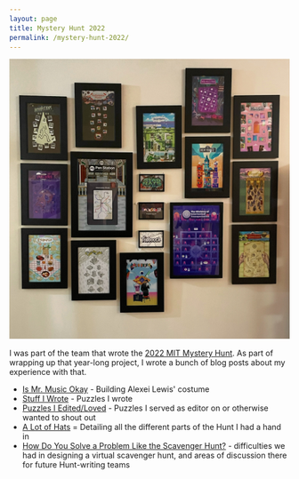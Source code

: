 ```yaml
---
layout: page
title: Mystery Hunt 2022
permalink: /mystery-hunt-2022/
---
```


<p align="center"><img src="/assets/images/B11A8844-0080-4CD6-B375-F73DF633D694.JPG" width=600></p>

I was part of the team that wrote the [2022 MIT Mystery Hunt](https://puzzles.mit.edu/2022/).  As part of wrapping up that year-long project, I wrote a bunch of blog posts about my experience with that.

- [Is Mr. Music Okay](/2022/01/18/is-mr-music-okay//) - Building Alexei Lewis' costume
- [Stuff I Wrote](/2022/01/18/mystery-hunt-2022-stuff-i-wrote/) - Puzzles I wrote
- [Puzzles I Edited/Loved](/2022/01/22/mystery-hunt-2022-puzzles-i-edited-loved/) - Puzzles I served as editor on or otherwise wanted to shout out
- [A Lot of Hats](/2022/01/27/mystery-hunt-2022-a-lot-of-hats/) = Detailing all the different parts of the Hunt I had a hand in
- [How Do You Solve a Problem Like the Scavenger Hunt?](/2022/01/30/mystery-hunt-2022-how-do-you-solve-a-problem-like-the-scavenger-hunt/) - difficulties we had in designing a virtual scavenger hunt, and areas of discussion there for future Hunt-writing teams